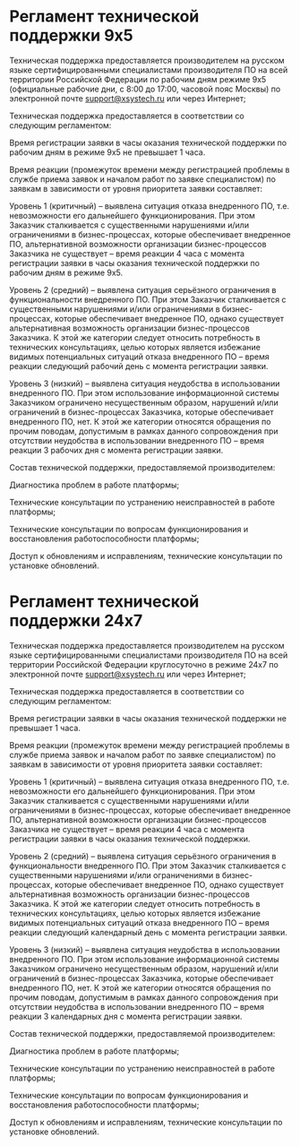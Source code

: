 # Регламент технической поддержки 9x5
Техническая поддержка предоставляется производителем на русском языке сертифицированными специалистами производителя ПО на всей территории Российской Федерации по рабочим дням режиме 9x5 (официальные рабочие дни, с 8:00 до 17:00, часовой пояс Москвы) по электронной почте support@xsystech.ru или через Интернет;

Техническая поддержка предоставляется в соответствии со следующим регламентом:

Время регистрации заявки в часы оказания технической поддержки по рабочим дням в режиме 9x5 не превышает 1 часа.

Время реакции (промежуток времени между регистрацией проблемы в службе приема заявок и началом работ по заявке специалистом) по заявкам в зависимости от уровня приоритета заявки составляет:

Уровень 1 (критичный) – выявлена ситуация отказа внедренного ПО, т.е. невозможности его дальнейшего функционирования. При этом Заказчик сталкивается с существенными нарушениями и/или ограничениями в бизнес-процессах, которые обеспечивает внедренное ПО, альтернативной возможности организации бизнес-процессов Заказчика не существует – время реакции 4 часа с момента регистрации заявки в часы оказания технической поддержки по рабочим дням в режиме 9x5.

Уровень 2 (средний) – выявлена ситуация серьёзного ограничения в функциональности внедренного ПО. При этом Заказчик сталкивается с существенными нарушениями и/или ограничениями в бизнес-процессах, которые обеспечивает внедренное ПО, однако существует альтернативная возможность организации бизнес-процессов Заказчика. К этой же категории следует относить потребность в технических консультациях, целью которых является избежание видимых потенциальных ситуаций отказа внедренного ПО – время реакции следующий рабочий день с момента регистрации заявки.

Уровень 3 (низкий) – выявлена ситуация неудобства в использовании внедренного ПО. При этом использование информационной системы Заказчиком ограничено несущественным образом, нарушений и/или ограничений в бизнес-процессах Заказчика, которые обеспечивает внедренного ПО, нет. К этой же категории относятся обращения по прочим поводам, допустимым в рамках данного сопровождения при отсутствии неудобства в использовании внедренного ПО – время реакции 3 рабочих дня с момента регистрации заявки.


Состав технической поддержки, предоставляемой производителем:

Диагностика проблем в работе платформы;

Технические консультации по устранению неисправностей в работе платформы;

Технические консультации по вопросам функционирования и восстановления работоспособности платформы;

Доступ к обновлениям и исправлениям, технические консультации по установке обновлений.


# Регламент технической поддержки 24x7
Техническая поддержка предоставляется производителем на русском языке сертифицированными специалистами производителя ПО на всей территории Российской Федерации круглосуточно в режиме 24x7 по электронной почте support@xsystech.ru или через Интернет;

Техническая поддержка предоставляется в соответствии со следующим регламентом:

Время регистрации заявки в часы оказания технической поддержки не превышает 1 часа.

Время реакции (промежуток времени между регистрацией проблемы в службе приема заявок и началом работ по заявке специалистом) по заявкам в зависимости от уровня приоритета заявки составляет:

Уровень 1 (критичный) – выявлена ситуация отказа внедренного ПО, т.е. невозможности его дальнейшего функционирования. При этом Заказчик сталкивается с существенными нарушениями и/или ограничениями в бизнес-процессах, которые обеспечивает внедренное ПО, альтернативной возможности организации бизнес-процессов Заказчика не существует – время реакции 4 часа с момента регистрации заявки в часы оказания технической поддержки.

Уровень 2 (средний) – выявлена ситуация серьёзного ограничения в функциональности внедренного ПО. При этом Заказчик сталкивается с существенными нарушениями и/или ограничениями в бизнес-процессах, которые обеспечивает внедренное ПО, однако существует альтернативная возможность организации бизнес-процессов Заказчика. К этой же категории следует относить потребность в технических консультациях, целью которых является избежание видимых потенциальных ситуаций отказа внедренного ПО – время реакции следующий календарный день с момента регистрации заявки.

Уровень 3 (низкий) – выявлена ситуация неудобства в использовании внедренного ПО. При этом использование информационной системы Заказчиком ограничено несущественным образом, нарушений и/или ограничений в бизнес-процессах Заказчика, которые обеспечивает внедренного ПО, нет. К этой же категории относятся обращения по прочим поводам, допустимым в рамках данного сопровождения при отсутствии неудобства в использовании внедренного ПО – время реакции 3 календарных дня с момента регистрации заявки.


Состав технической поддержки, предоставляемой производителем:

Диагностика проблем в работе платформы;

Технические консультации по устранению неисправностей в работе платформы;

Технические консультации по вопросам функционирования и восстановления работоспособности платформы;

Доступ к обновлениям и исправлениям, технические консультации по установке обновлений.
